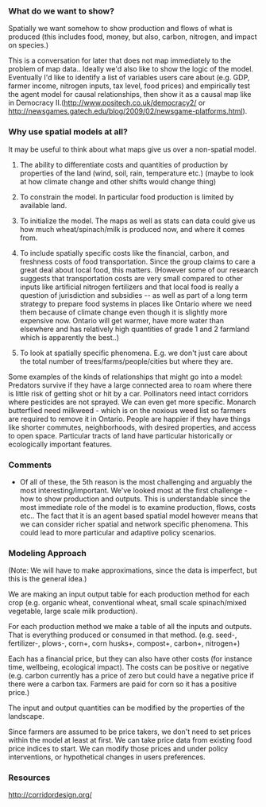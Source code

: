 ### What do we want to show?

Spatially we want somehow to show production and flows of what is produced (this includes food, money, but also, carbon, nitrogen, and impact on species.)

This is a conversation for later that does not map immediately to the problem of map data..
Ideally we'd also like to show the logic of the model. Eventually I'd like to identify a list of variables users care about (e.g. GDP, farmer income, nitrogen inputs, tax level, food prices) and empirically test the agent model for causal relationships, then show it as a causal map like in Democracy II.(http://www.positech.co.uk/democracy2/ or http://newsgames.gatech.edu/blog/2009/02/newsgame-platforms.html).



### Why use spatial models at all?

It may be useful to think about what maps give us over a non-spatial model.
1. The ability to differentiate costs and quantities of production by properties of the land (wind, soil, rain, temperature etc.) (maybe to look at how climate change and other shifts would change thing)

2. To constrain the model. In particular food production is limited by available land.

3. To initialize the model. The maps as well as stats can data could give us how much wheat/spinach/milk is produced now, and where it comes from.

4. To include spatially specific costs like the financial, carbon, and freshness costs of food transportation. Since the group claims to care a great deal about local food, this matters. (However some of our research suggests that transportation costs are very small compared to other inputs like artificial nitrogen fertilizers and that local food is really a question of jurisdiction and subsidies -- as well as part of a long term strategy to prepare food systems in places like Ontario where we need them because of climate change even though it is slightly more expensive now. Ontario will get warmer, have more water than elsewhere and has relatively high quantities of grade 1 and 2 farmland which is apparently the best..)

5. To look at spatially specific phenomena. E.g. we don't just care about the total number of trees/farms/people/cities but where they are. 

Some examples of the kinds of relationships that might go into a model:
Predators survive if they have a large connected area to roam where there is little risk of getting shot or hit by a car. Pollinators need intact corridors where pesticides are not sprayed. We can even get more specific. Monarch butterflied need milkweed - which is on the noxious weed list so farmers are required to remove it in Ontario. People are happier if they have things like shorter commutes, neighborhoods, with desired properties, and access to open space.
Particular tracts of land have particular historically or ecologically important features. 



### Comments

- Of all of these, the 5th reason is the most challenging and arguably the most interesting/important. We've looked most at the first challenge - how to show production and outputs. This is understandable since the most immediate role of the model is to examine production, flows, costs etc.. The fact that it is an agent based spatial model however means that we can consider richer spatial and network specific phenomena. This could lead to more particular and adaptive policy scenarios.



### Modeling Approach

(Note: We will have to make approximations, since the data is imperfect, but this is the general idea.)

We are making an input output table for each production method for each crop (e.g. organic wheat, conventional wheat, small scale spinach/mixed vegetable, large scale milk production).

For each production method we make a table of all the inputs and outputs.  That is everything produced or consumed in that method. (e.g. seed-, fertilizer-, plows-, corn+, corn husks+, compost+, carbon+, nitrogen+) 

Each has a financial price, but they can also have other costs (for instance time, wellbeing, ecological impact). The costs can be positive or negative (e.g. carbon currently has a price of zero but could have a negative price if there were a carbon tax. Farmers are paid for corn so it has a positive price.)

The input and output quantities can be modified by the properties of the landscape.

Since farmers are assumed to be price takers, we don't need to set prices within the model at least at first. We can take price data from existing food price indices to start. We can modify those prices and under policy interventions, or hypothetical changes in users preferences. 



### Resources

http://corridordesign.org/

